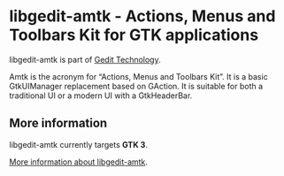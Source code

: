 libgedit-amtk - Actions, Menus and Toolbars Kit for GTK applications
====================================================================

libgedit-amtk is part of [Gedit Technology](https://gedit-technology.net/).

Amtk is the acronym for “Actions, Menus and Toolbars Kit”. It is a basic
GtkUIManager replacement based on GAction. It is suitable for both a
traditional UI or a modern UI with a GtkHeaderBar.

More information
----------------

libgedit-amtk currently targets **GTK 3**.

[More information about libgedit-amtk](docs/more-information.md).

